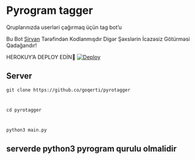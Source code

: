 # Pyrogram tagger
Qruplarınızda userləri çağırmaq üçün tag bot’u

Bu Bot [Şirvan](https://t.me/sjrvan) Tərəfindən Kodlanmışdır Digər Şəxslərin İcazəsiz Götürməsi Qadağandır!

HEROKUY’A DEPLOY EDİN🙉
[![Deploy](https://www.herokucdn.com/deploy/button.svg)](https://heroku.com/deploy?template=https://github.com/Qadirnesirov/Tagger)

## Server
``git clone https://github.co/goqerti/pyrotagger``
#
``cd pyrotagger``
#
``python3 main.py``
## serverde python3 pyrogram qurulu olmalidir
